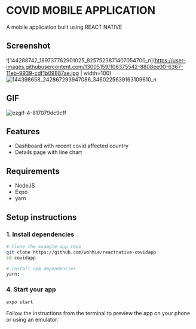 # COVID MOBILE APPLICATION

A mobile application built using REACT NATIVE

## Screenshot
![144288742_189737762901025_8257523871407054700_n](https://user-images.githubusercontent.com/13005159/106375542-8808ee00-6367-11eb-9939-cdf1b09887ae.jpg | width=100)
![144398658_242867293947086_3460225639163109610_n](https://user-images.githubusercontent.com/13005159/106375572-bedf0400-6367-11eb-922d-e48621b1ccd4.jpg)

## GIF
![ezgif-4-817079dc9cff](https://user-images.githubusercontent.com/13005159/106375604-082f5380-6368-11eb-85fe-aba1d50c1f24.gif)



## Features

- Dashboard with recent covid affected country
- Details page with line chart


## Requirements

- NodeJS
- Expo
- yarn

## Setup instructions

### 1. Install dependencies

```sh
# Clone the example app repo
git clone https://github.com/wohhie/reactnative-covidapp
cd covidapp

# Install npm dependencies
yarn;
```


### 4. Start your app

```
expo start
```

Follow the instructions from the terminal to preview the app on your phone or using an emulator.